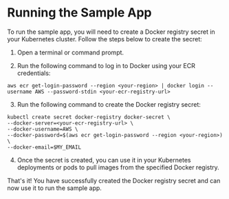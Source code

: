 # Running the Sample App
To run the sample app, you will need to create a Docker registry secret in your Kubernetes cluster. Follow the steps below to create the secret:

1. Open a terminal or command prompt.

2. Run the following command to log in to Docker using your ECR credentials:

```shell
aws ecr get-login-password --region <your-region> | docker login --username AWS --password-stdin <your-ecr-registry-url>
```

3. Run the following command to create the Docker registry secret:

```shell
kubectl create secret docker-registry docker-secret \
--docker-server=<your-ecr-registry-url> \
--docker-username=AWS \
--docker-password=$(aws ecr get-login-password --region <your-region>) \
--docker-email=$MY_EMAIL
```

4. Once the secret is created, you can use it in your Kubernetes deployments or pods to pull images from the specified Docker registry.

That's it! You have successfully created the Docker registry secret and can now use it to run the sample app.

